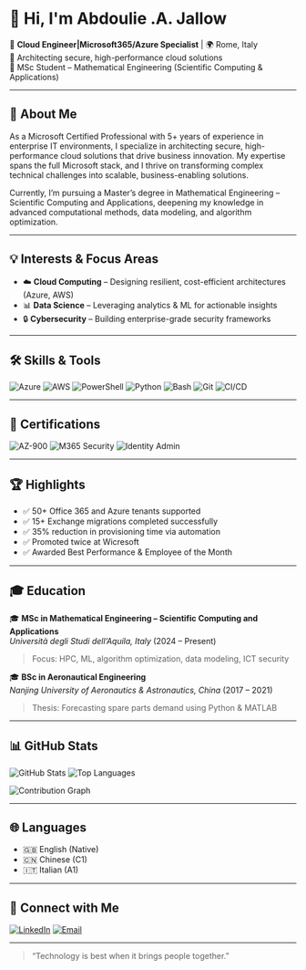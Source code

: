 # 👋 Hi, I'm Abdoulie .A. Jallow
 
🎯 **Cloud Engineer|Microsoft365/Azure Specialist** | 🌍 Rome, Italy  
🔐 Architecting secure, high-performance cloud solutions  
📘 MSc Student – Mathematical Engineering (Scientific Computing & Applications)

---

## 🚀 About Me

As a Microsoft Certified Professional with 5+ years of experience in enterprise IT environments, I specialize in architecting secure, high-performance cloud solutions that drive business innovation. My expertise spans the full Microsoft stack, and I thrive on transforming complex technical challenges into scalable, business-enabling solutions.

Currently, I’m pursuing a Master’s degree in Mathematical Engineering – Scientific Computing and Applications, deepening my knowledge in advanced computational methods, data modeling, and algorithm optimization.

---

## 💡 Interests & Focus Areas

- ☁️ **Cloud Computing** – Designing resilient, cost-efficient architectures (Azure, AWS)  
- 📊 **Data Science** – Leveraging analytics & ML for actionable insights  
- 🔒 **Cybersecurity** – Building enterprise-grade security frameworks

---

## 🛠️ Skills & Tools

![Azure](https://img.shields.io/badge/Azure-0078D4?style=for-the-badge&logo=microsoftazure&logoColor=white)
![AWS](https://img.shields.io/badge/AWS-232F3E?style=for-the-badge&logo=amazonaws&logoColor=white)
![PowerShell](https://img.shields.io/badge/PowerShell-5391FE?style=for-the-badge&logo=powershell&logoColor=white)
![Python](https://img.shields.io/badge/Python-FFD43B?style=for-the-badge&logo=python&logoColor=blue)
![Bash](https://img.shields.io/badge/Bash-121011?style=for-the-badge&logo=gnu-bash&logoColor=white)
![Git](https://img.shields.io/badge/Git-F05032?style=for-the-badge&logo=git&logoColor=white)
![CI/CD](https://img.shields.io/badge/CI%2FCD-0A0A0A?style=for-the-badge&logo=githubactions&logoColor=white)

---

## 🧠 Certifications

![AZ-900](https://img.shields.io/badge/AZ--900-Azure_Fundamentals-blue?style=flat-square)
![M365 Security](https://img.shields.io/badge/Microsoft_365-Security_&_Compliance-blue?style=flat-square)
![Identity Admin](https://img.shields.io/badge/Identity_&_Access-Administrator-blue?style=flat-square)

---

## 🏆 Highlights

- ✅ 50+ Office 365 and Azure tenants supported  
- ✅ 15+ Exchange migrations completed successfully  
- ✅ 35% reduction in provisioning time via automation  
- ✅ Promoted twice at Wicresoft  
- ✅ Awarded Best Performance & Employee of the Month

---

## 🎓 Education

🎓 **MSc in Mathematical Engineering – Scientific Computing and Applications**  
*Università degli Studi dell’Aquila, Italy* (2024 – Present)  
> Focus: HPC, ML, algorithm optimization, data modeling, ICT security  

🎓 **BSc in Aeronautical Engineering**  
*Nanjing University of Aeronautics & Astronautics, China* (2017 – 2021)  
> Thesis: Forecasting spare parts demand using Python & MATLAB

---

## 📊 GitHub Stats

![GitHub Stats](https://github-readme-stats.vercel.app/api?username=YOUR_GITHUB_USERNAME&show_icons=true&theme=radical)
![Top Languages](https://github-readme-stats.vercel.app/api/top-langs/?username=YOUR_GITHUB_USERNAME&layout=compact&theme=radical)

![Contribution Graph](https://github-readme-activity-graph.cyclic.app/graph?username=YOUR_GITHUB_USERNAME&theme=rogue)

---

## 🌐 Languages

- 🇬🇧 English (Native)
- 🇨🇳 Chinese (C1)
- 🇮🇹 Italian (A1)

---

## 🤝 Connect with Me

[![LinkedIn](https://img.shields.io/badge/LinkedIn-Connect-blue?style=for-the-badge&logo=linkedin)](https://linkedin.com/in/abdoulie-a-j-339ba4226)
[![Email](https://img.shields.io/badge/Email-Contact-informational?style=for-the-badge&logo=gmail)](mailto:adi13218005155@outlook.com)

---

> “Technology is best when it brings people together.”

